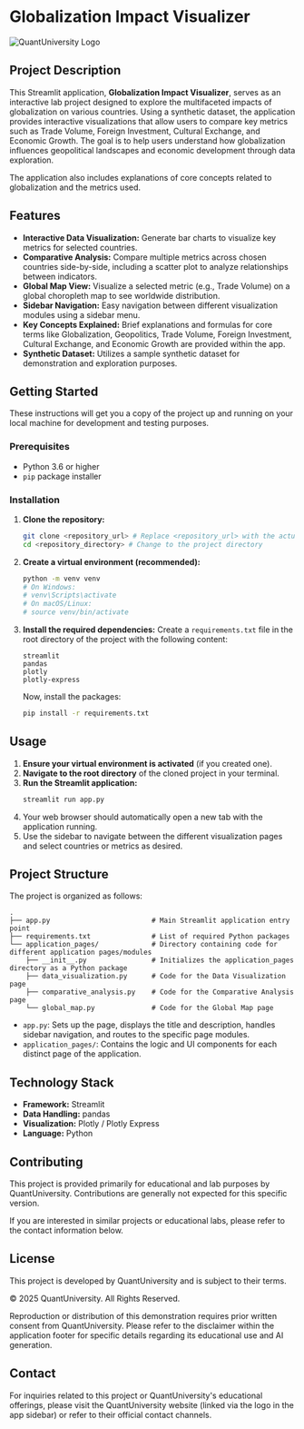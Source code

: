 # Globalization Impact Visualizer

![QuantUniversity Logo](https://www.quantuniversity.com/assets/img/logo5.jpg)

## Project Description

This Streamlit application, **Globalization Impact Visualizer**, serves as an interactive lab project designed to explore the multifaceted impacts of globalization on various countries. Using a synthetic dataset, the application provides interactive visualizations that allow users to compare key metrics such as Trade Volume, Foreign Investment, Cultural Exchange, and Economic Growth. The goal is to help users understand how globalization influences geopolitical landscapes and economic development through data exploration.

The application also includes explanations of core concepts related to globalization and the metrics used.

## Features

*   **Interactive Data Visualization:** Generate bar charts to visualize key metrics for selected countries.
*   **Comparative Analysis:** Compare multiple metrics across chosen countries side-by-side, including a scatter plot to analyze relationships between indicators.
*   **Global Map View:** Visualize a selected metric (e.g., Trade Volume) on a global choropleth map to see worldwide distribution.
*   **Sidebar Navigation:** Easy navigation between different visualization modules using a sidebar menu.
*   **Key Concepts Explained:** Brief explanations and formulas for core terms like Globalization, Geopolitics, Trade Volume, Foreign Investment, Cultural Exchange, and Economic Growth are provided within the app.
*   **Synthetic Dataset:** Utilizes a sample synthetic dataset for demonstration and exploration purposes.

## Getting Started

These instructions will get you a copy of the project up and running on your local machine for development and testing purposes.

### Prerequisites

*   Python 3.6 or higher
*   `pip` package installer

### Installation

1.  **Clone the repository:**
    ```bash
    git clone <repository_url> # Replace <repository_url> with the actual URL
    cd <repository_directory> # Change to the project directory
    ```

2.  **Create a virtual environment (recommended):**
    ```bash
    python -m venv venv
    # On Windows:
    # venv\Scripts\activate
    # On macOS/Linux:
    # source venv/bin/activate
    ```

3.  **Install the required dependencies:**
    Create a `requirements.txt` file in the root directory of the project with the following content:

    ```
    streamlit
    pandas
    plotly
    plotly-express
    ```

    Now, install the packages:
    ```bash
    pip install -r requirements.txt
    ```

## Usage

1.  **Ensure your virtual environment is activated** (if you created one).
2.  **Navigate to the root directory** of the cloned project in your terminal.
3.  **Run the Streamlit application:**
    ```bash
    streamlit run app.py
    ```
4.  Your web browser should automatically open a new tab with the application running.
5.  Use the sidebar to navigate between the different visualization pages and select countries or metrics as desired.

## Project Structure

The project is organized as follows:

```
.
├── app.py                         # Main Streamlit application entry point
├── requirements.txt               # List of required Python packages
└── application_pages/             # Directory containing code for different application pages/modules
    ├── __init__.py                # Initializes the application_pages directory as a Python package
    ├── data_visualization.py      # Code for the Data Visualization page
    ├── comparative_analysis.py    # Code for the Comparative Analysis page
    └── global_map.py              # Code for the Global Map page
```

*   `app.py`: Sets up the page, displays the title and description, handles sidebar navigation, and routes to the specific page modules.
*   `application_pages/`: Contains the logic and UI components for each distinct page of the application.

## Technology Stack

*   **Framework:** Streamlit
*   **Data Handling:** pandas
*   **Visualization:** Plotly / Plotly Express
*   **Language:** Python

## Contributing

This project is provided primarily for educational and lab purposes by QuantUniversity. Contributions are generally not expected for this specific version.

If you are interested in similar projects or educational labs, please refer to the contact information below.

## License

This project is developed by QuantUniversity and is subject to their terms.

© 2025 QuantUniversity. All Rights Reserved.

Reproduction or distribution of this demonstration requires prior written consent from QuantUniversity. Please refer to the disclaimer within the application footer for specific details regarding its educational use and AI generation.

## Contact

For inquiries related to this project or QuantUniversity's educational offerings, please visit the QuantUniversity website (linked via the logo in the app sidebar) or refer to their official contact channels.

